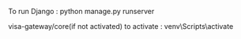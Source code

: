 To run Django : python manage.py runserver


visa-gateway/core(if not activated)
to activate : venv\Scripts\activate


